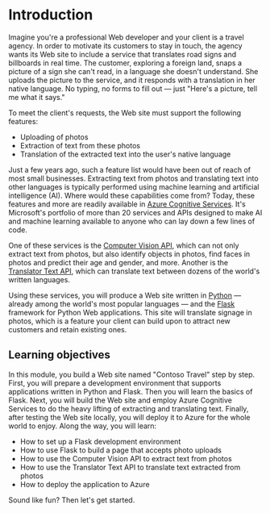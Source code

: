 # Introduction

Imagine you're a professional Web developer and your client is a travel agency. In order to motivate its customers to stay in touch, the agency wants its Web site to include a service that translates road signs and billboards in real time. The customer, exploring a foreign land, snaps a picture of a sign she can't read, in a language she doesn't understand. She uploads the picture to the service, and it responds with a translation in her native language. No typing, no forms to fill out — just "Here's a picture, tell me what it says."

To meet the client's requests, the Web site must support the following features:
- Uploading of photos
- Extraction of text from these photos
- Translation of the extracted text into the user's native language

Just a few years ago, such a feature list would have been out of reach of most small businesses. Extracting text from photos and translating text into other languages is typically performed using machine learning and artificial intelligence (AI). Where would these capabilities come from? Today, these features and more are readily available in [Azure Cognitive Services](https://azure.microsoft.com/services/cognitive-services/). It's Microsoft's portfolio of more than 20 services and APIs designed to make AI and machine learning available to anyone who can lay down a few lines of code.

One of these services is the [Computer Vision API](https://azure.microsoft.com/services/cognitive-services/computer-vision/), which can not only extract text from photos, but also identify objects in photos, find faces in photos and predict their age and gender, and more. Another is the [Translator Text API](https://azure.microsoft.com/services/cognitive-services/translator-text-api/), which can translate text between dozens of the world's written languages.

Using these services, you will produce a Web site written in [Python](https://devblogs.microsoft.com/python/) — already among the world's most popular languages — and the [Flask](http://flask.pocoo.org/) framework for Python Web applications. This site will translate signage in photos, which is a feature your client can build upon to attract new customers and retain existing ones.

## Learning objectives

In this module, you build a Web site named "Contoso Travel" step by step. First, you will prepare a development environment that supports applications written in Python and Flask. Then you will learn the basics of Flask. Next, you will build the Web site and employ Azure Cognitive Services to do the heavy lifting of extracting and translating text. Finally, after testing the Web site locally, you will deploy it to Azure for the whole world to enjoy. Along the way, you will learn:

- How to set up a Flask development environment
- How to use Flask to build a page that accepts photo uploads
- How to use the Computer Vision API to extract text from photos
- How to use the Translator Text API to translate text extracted from photos
- How to deploy the application to Azure

Sound like fun? Then let's get started.